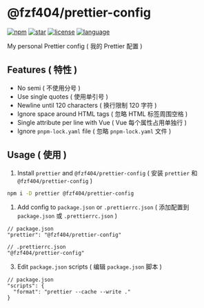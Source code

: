 # @fzf404/prettier-config

[![npm](https://img.shields.io/npm/v/@fzf404/prettier-config?color=f03e3e)](https://npmjs.com/package/@fzf404/prettier-config)
[![star](https://img.shields.io/github/stars/fzf404/prettier-config?color=1c7ed6)](https://github.com/fzf404/prettier-config)
[![license](https://img.shields.io/npm/l/@fzf404/prettier-config?color=37b24d)](https://github.com/fzf404/prettier-config/blob/main/LICENSE)
[![language](https://img.shields.io/badge/language-简体中文-f76707)](https://github.com/fzf404/prettier-config)

My personal Prettier config ( 我的 Prettier 配置 )

## Features ( 特性 )

- No semi ( 不使用分号 )
- Use single quotes ( 使用单引号 )
- Newline until 120 characters ( 换行限制 120 字符 )
- Ignore space around HTML tags ( 忽略 HTML 标签周围空格 )
- Single attribute per line with Vue ( Vue 每个属性占用单独行 )
- Ignore `pnpm-lock.yaml` file ( 忽略 `pnpm-lock.yaml` 文件 )

## Usage ( 使用 )

1. Install `prettier` and `@fzf404/prettier-config` ( 安装 `prettier` 和 `@fzf404/prettier-config` )

```bash
npm i -D prettier @fzf404/prettier-config
```

1. Add config to `package.json` or `.prettierrc.json` ( 添加配置到 `package.json` 或 `.prettierrc.json` )

```jsonc
// package.json
"prettier": "@fzf404/prettier-config"

// .prettierrc.json
"@fzf404/prettier-config"
```

3. Edit `package.json` scripts ( 编辑 `package.json` 脚本 )

```jsonc
// package.json
"scripts": {
  "format": "prettier --cache --write ."
}
```


